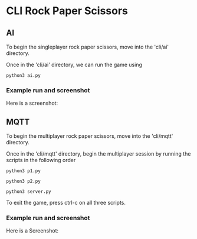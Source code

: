 # CLI Rock Paper Scissors
## AI
To begin the singleplayer rock paper scissors, move into the 'cli/ai' directory.

Once in the 'cli/ai' directory, we can run the game using

```python3 ai.py```

### Example run and screenshot

Here is a screenshot:

## MQTT
To begin the multiplayer rock paper scissors, move into the 'cli/mqtt' directory.

Once in the 'cli/mqtt' directory, begin the multiplayer session by running the scripts in the following order

```python3 p1.py```

```python3 p2.py```

```python3 server.py```

To exit the game, press ctrl-c on all three scripts.

### Example run and screenshot

Here is a Screenshot:

